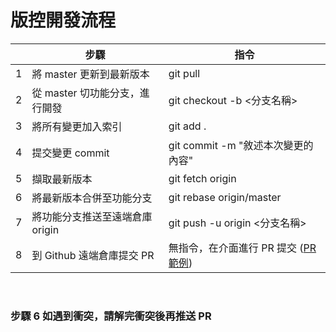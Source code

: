 # 版控開發流程

|  | 步驟 | 指令 |
| --- | --- | --- |
| 1 | 將 master 更新到最新版本 | git pull |
| 2 | 從 master 切功能分支，進行開發 | git checkout -b <分支名稱> |
| 3 | 將所有變更加入索引 | git add . |
| 4 | 提交變更 commit | git commit -m "敘述本次變更的內容" |
| 5 | 擷取最新版本 | git fetch origin |
| 6 | 將最新版本合併至功能分支 | git rebase origin/master |
| 7 | 將功能分支推送至遠端倉庫 origin | git push -u origin <分支名稱> |
| 8 | 到 Github 遠端倉庫提交 PR | 無指令，在介面進行 PR 提交 ([PR 範例](https://github.com/longchenpaper/UOF_DEV/pull/5)) |

<br>

### 步驟 6 如遇到衝突，請解完衝突後再推送 PR
